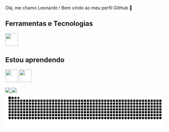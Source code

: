Olá, me chamo Leonardo !
Bem vindo ao meu perfil GitHub 👋

## Ferramentas e Tecnologias

 <img src="https://cdn.jsdelivr.net/gh/devicons/devicon@latest/icons/latex/latex-original.svg" width="40" height="40"/>
          

## Estou aprendendo

<img src="https://cdn.jsdelivr.net/gh/devicons/devicon@latest/icons/github/github-original-wordmark.svg" width="40" height="40"/> <img src="https://cdn.jsdelivr.net/gh/devicons/devicon@latest/icons/python/python-original-wordmark.svg" width="40" height="40"/>
          
<div>
<a href="https://github.com/LsantosB">
<img loading="lazy" height="180em" src="https://github-readme-stats.vercel.app/api/top-langs/?username=LsantosB&layout=compact&langs_count=7&theme=dracula"/>
<img loading="lazy" height="180em" src="https://github-readme-stats.vercel.app/api?username=LsantosB&show_icons=true&theme=dracula&include_all_commits=true&count_private=true"/>
</div>          
          

<picture align="center">
  <source media="(prefers-color-scheme: dark)" srcset="https://raw.githubusercontent.com/LsantosB/LsantosB/output/github-contribution-grid-snake-dark.svg">
  <source media="(prefers-color-scheme: light)" srcset="https://raw.githubusercontent.com/LsantosB/LsantosB/output/github-contribution-grid-snake-dark.svg">
  <img align="center" alt="github contribution grid snake animation" src="https://raw.githubusercontent.com/LsantosB/LsantosB/output/github-contribution-grid-snake.svg">
</picture>

